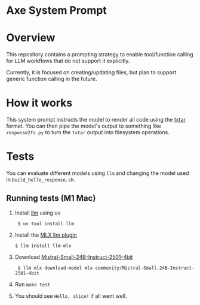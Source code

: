 # Axe System Prompt

# Overview

This repository contains a prompting strategy to enable tool/function calling for LLM workflows that do not support it explicitly. 

Currently, it is focused on creating/updating files, but plan to support generic function calling in the future.

# How it works

This system prompt instructs the model to render all code using the [txtar](https://pkg.go.dev/golang.org/x/tools/txtar) format. You can then pipe the model's output to something like `response2fs.py` to turn the `txtar` output into filesystem operations. 

# Tests

You can evaluate different models using `llm` and changing the model used in `build_hello_response.sh`. 

## Running tests (M1 Mac)

1. Install [llm](http://llm.datasette.io) using uv

        $ uv tool install llm

2.  Install the [MLX llm plugin](https://pypi.org/project/llm-mlx/)

        $ llm install llm-mlx

3. Download [Mistral-Small-24B-Instruct-2501-4bit](https://huggingface.co/mlx-community/Mistral-Small-24B-Instruct-2501-4bit)

        $ llm mlx download-model mlx-community/Mistral-Small-24B-Instruct-2501-4bit

4. Run `make test`

5. You should see `Hello, alice!` if all went well.